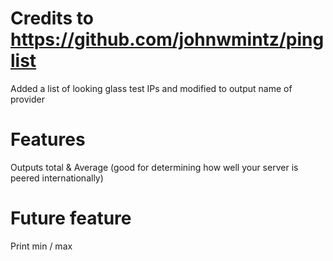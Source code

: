 # Credits to https://github.com/johnwmintz/pinglist
Added a list of looking glass test IPs and modified to output name of provider

# Features
Outputs total & Average (good for determining how well your server is peered internationally)

# Future feature
Print min / max
